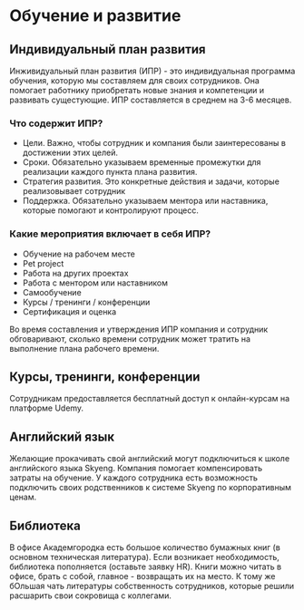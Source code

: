 # Обучение и развитие

## Индивидуальный план развития
Инживидуальный план развития (ИПР) - это индивидуальная программа обучения, которую мы составляем для своих сотрудников. Она помогает работнику приобретать новые знания и компетенции и развивать сущестующие. ИПР составляется в среднем на 3-6 месяцев. 

### Что содержит ИПР?
  - Цели. Важно, чтобы сотрудник и компания были заинтересованы в достижении этих целей.
  - Сроки. Обязательно указываем временные промежутки для реализации каждого пункта плана развития.
  - Стратегия развития. Это конкретные действия и задачи, которые реализовывает сотрудник
  - Поддержка. Обязательно указываем ментора или наставника, которые помогают и контролируют процесс. 

### Какие мероприятия включает в себя ИПР? 
- Обучение на рабочем месте
- Pet project
- Работа на других проектах
- Работа с ментором или наставником
- Самообучение
- Курсы / тренинги / конференции
- Сертификация и оценка

Во время составления и утверждения ИПР компания и сотрудник обговаривают, сколько времени сотрудник может тратить на выполнение плана рабочего времени.

## Курсы, тренинги, конференции
Сотрудникам предоставляется бесплатный доступ к онлайн-курсам на платформе Udemy.

## Английский язык
Желающие прокачивать свой английский могут подключиться к школе английского языка Skyeng. Компания помогает компенсировать затраты на обучение.
У каждого сотрудника есть возможность подключить своих родственников к системе Skyeng по корпоративным ценам.

## Библиотека
В офисе Академгородка есть большое количество бумажных книг (в основном техническая литература). Если возникает необходимость, библиотека пополняется (оставьте заявку HR). Книги можно читать в офисе, брать с собой, главное - возвращать их на место. К тому же бОльшая чать литературы собственность сотрудников, которые решили расшарить свои сокровища с коллегами.

